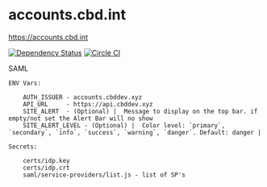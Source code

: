 accounts.cbd.int
================

https://accounts.cbd.int

[![Dependency Status](https://david-dm.org/scbd/accounts.cbd.int.svg)](https://david-dm.org/scbd/accounts.cbd.int)
[![Circle CI](https://circleci.com/gh/scbd/accounts.cbd.int/tree/master.svg?style=shield)](https://circleci.com/gh/scbd/accounts.cbd.int/tree/master)



SAML

    ENV Vars:

        AUTH_ISSUER - accounts.cbddev.xyz
        API_URL     - https://api.cbddev.xyz
        SITE_ALERT  - (Optional) |  Message to display on the top bar. if empty/not set the Alert Bar will no show
        SITE_ALERT_LEVEL - (Optional) |  Color level: `primary`, `secondary`, `info`, `success`, `warning`, `danger`. Default: danger |

    Secrets:

        certs/idp.key
        certs/idp.crt
        saml/service-providers/list.js - list of SP's 